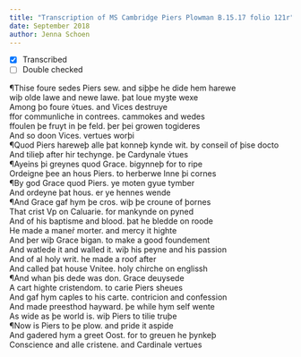```yaml
---
title: "Transcription of MS Cambridge Piers Plowman B.15.17 folio 121r"
date: September 2018
author: Jenna Schoen
---
```

- [x] Transcribed
- [ ] Double checked

¶Thise foure sedes Piers sew. and siþþe he dide hem harewe  
wiþ olde lawe and newe lawe. þat loue myȝte wexe  
Among þo foure v̉tues. and Vices destruye  
ffor communliche in contrees. cammokes and wedes  
ffoulen þe fruyt in þe feld. þer þei growen togideres  
And so doon Vices. vertues worþi  
¶Quod Piers hareweþ alle þat konneþ kynde wit. by conseil of þise docto  
And tilieþ after hir techynge. þe Cardynale v̉tues  
¶Ayeins þi greynes quod Grace. bigynneþ for to ripe  
Ordeigne þee an hous Piers. to herberwe Inne þi cornes  
¶By god Grace quod Piers. ye moten gyue tymber  
And ordeyne þat hous. er ye hennes wende  
¶And Grace gaf hym þe cros. wiþ þe croune of þornes  
That crist Vp on Caluarie. for mankynde on pyned  
And of his baptisme and blood. þat he bledde on roode  
He made a maner̉ morter. and mercy it highte  
And þer wiþ Grace bigan. to make a good foundement  
And watlede it and walled it. wiþ his peyne and his passion  
And of al holy writ. he made a roof after  
And called þat house Vnitee. holy chirche on englissh  
¶And whan þis dede was don. Grace deuysede  
A cart highte cristendom. to carie Piers sheues  
And gaf hym caples to his carte. contricion and confession  
And made preesthod hayward. þe while hym self wente  
As wide as þe world is. wiþ Piers to tilie truþe  
¶Now is Piers to þe plow. and pride it aspide  
And gadered hym a greet Oost. for to greuen he þynkeþ  
Conscience and alle cristene. and Cardinale vertues  
